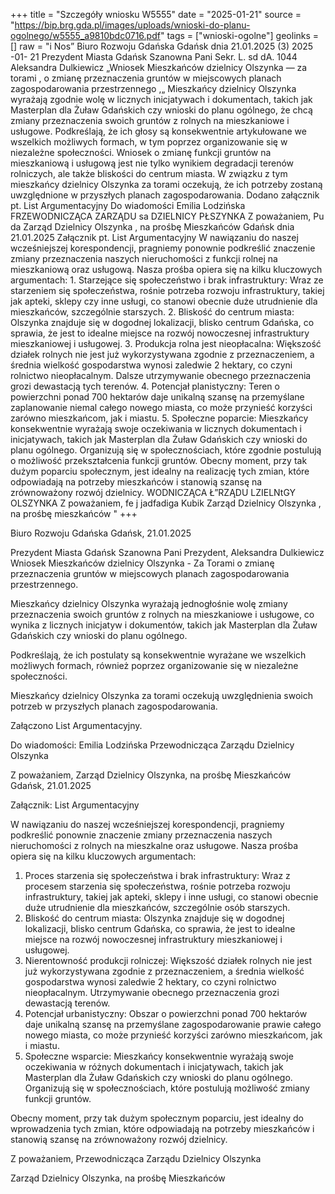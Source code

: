+++
title = "Szczegóły wniosku W5555"
date = "2025-01-21"
source = "https://bip.brg.gda.pl/images/uploads/wnioski-do-planu-ogolnego/w5555_a9810bdc0716.pdf"
tags = ["wnioski-ogolne"]
geolinks = []
raw = "i Nos” Biuro Rozwoju Gdańska Gdańsk dnia 21.01.2025 (3) 2025 -01- 21 Prezydent Miasta Gdańsk  Szanowna Pani Sekr. L. sd dA. 1044 Aleksandra Dulkiewicz „Wniosek Mieszkańców dzielnicy Olszynka — za torami , o zmianę przeznaczenia gruntów w miejscowych planach zagospodarowania przestrzennego ,„ Mieszkańcy dzielnicy Olszynka wyrażają zgodnie wolę w licznych inicjatywach i dokumentach, takich jak Masterplan dla Żuław Gdańskich czy wnioski do planu ogólnego, że chcą zmiany przeznaczenia swoich gruntów z rolnych na mieszkaniowe i usługowe. Podkreślają, że ich głosy są konsekwentnie artykułowane we wszelkich możliwych formach, w tym poprzez organizowanie się w niezależne społeczności. Wniosek o zmianę funkcji gruntów na mieszkaniową i usługową jest nie tylko wynikiem degradacji terenów rolniczych, ale także bliskości do centrum miasta. W związku z tym mieszkańcy dzielnicy Olszynka za torami oczekują, że ich potrzeby zostaną uwzględnione w przyszłych planach zagospodarowania. Dodano załącznik pt. List Argumentacyjny Do wiadomości Emilia Lodzińska FRZEWODNICZĄCA ZARZĄDU sa DZIELNICY PŁSZYNKA Z poważaniem, Pu da Zarząd Dzielnicy Olszynka , na prośbę Mieszkańców Gdańsk dnia 21.01.2025 Załącznik pt. List Argumentacyjny W nawiązaniu do naszej wcześniejszej korespondencji, pragniemy ponownie podkreślić znaczenie zmiany przeznaczenia naszych nieruchomości z funkcji rolnej na mieszkaniową oraz usługową. Nasza prośba opiera się na kilku kluczowych argumentach: 1. Starzejące się społeczeństwo i brak infrastruktury: Wraz ze starzeniem się społeczeństwa, rośnie potrzeba rozwoju infrastruktury, takiej jak apteki, sklepy czy inne usługi, co stanowi obecnie duże utrudnienie dla mieszkańców, szczególnie starszych. 2. Bliskość do centrum miasta: Olszynka znajduje się w dogodnej lokalizacji, blisko centrum Gdańska, co sprawia, że jest to idealne miejsce na rozwój nowoczesnej infrastruktury mieszkaniowej i usługowej. 3. Produkcja rolna jest nieopłacalna: Większość działek rolnych nie jest już wykorzystywana zgodnie z przeznaczeniem, a średnia wielkość gospodarstwa wynosi zaledwie 2 hektary, co czyni rolnictwo nieopłacalnym. Dalsze utrzymywanie obecnego przeznaczenia grozi dewastacją tych terenów. 4. Potencjał planistyczny: Teren o powierzchni ponad 700 hektarów daje unikalną szansę na przemyślane zaplanowanie niemal całego nowego miasta, co może przynieść korzyści zarówno mieszkańcom, jak i miastu. 5. Społeczne poparcie: Mieszkańcy konsekwentnie wyrażają swoje oczekiwania w licznych dokumentach i inicjatywach, takich jak Masterplan dla Żuław Gdańskich czy wnioski do planu ogólnego. Organizują się w społecznościach, które zgodnie postulują o możliwość przekształcenia funkcji gruntów. Obecny moment, przy tak dużym poparciu społecznym, jest idealny na realizację tych zmian, które odpowiadają na potrzeby mieszkańców i stanowią szansę na zrównoważony rozwój dzielnicy. WODNICZĄCA Ł”RZĄDU LZIELNtGY OLSZYNKA Z poważaniem, fe j jadfadiga Kubik Zarząd Dzielnicy Olszynka , na prośbę mieszkańców "
+++

Biuro Rozwoju Gdańska
Gdańsk, 21.01.2025

Prezydent Miasta Gdańsk
Szanowna Pani Prezydent,
Aleksandra Dulkiewicz
Wniosek Mieszkańców dzielnicy Olszynka - Za Torami o zmianę przeznaczenia gruntów w miejscowych planach zagospodarowania przestrzennego.

Mieszkańcy dzielnicy Olszynka wyrażają jednogłośnie wolę zmiany przeznaczenia swoich gruntów z rolnych na mieszkaniowe i usługowe, co wynika z licznych inicjatyw i dokumentów, takich jak Masterplan dla Żuław Gdańskich czy wnioski do planu ogólnego.

Podkreślają, że ich postulaty są konsekwentnie wyrażane we wszelkich możliwych formach, również poprzez organizowanie się w niezależne społeczności.

Mieszkańcy dzielnicy Olszynka za torami oczekują uwzględnienia swoich potrzeb w przyszłych planach zagospodarowania.

Załączono List Argumentacyjny.

Do wiadomości:
Emilia Lodzińska
Przewodnicząca Zarządu Dzielnicy Olszynka

Z poważaniem,
Zarząd Dzielnicy Olszynka, na prośbę Mieszkańców
Gdańsk, 21.01.2025

Załącznik: List Argumentacyjny

W nawiązaniu do naszej wcześniejszej korespondencji, pragniemy podkreślić ponownie znaczenie zmiany przeznaczenia naszych nieruchomości z rolnych na mieszkalne oraz usługowe. Nasza prośba opiera się na kilku kluczowych argumentach:
1. Proces starzenia się społeczeństwa i brak infrastruktury: Wraz z procesem starzenia się społeczeństwa, rośnie potrzeba rozwoju infrastruktury, takiej jak apteki, sklepy i inne usługi, co stanowi obecnie duże utrudnienie dla mieszkańców, szczególnie osób starszych.
2. Bliskość do centrum miasta: Olszynka znajduje się w dogodnej lokalizacji, blisko centrum Gdańska, co sprawia, że jest to idealne miejsce na rozwój nowoczesnej infrastruktury mieszkaniowej i usługowej.
3. Nierentowność produkcji rolniczej: Większość działek rolnych nie jest już wykorzystywana zgodnie z przeznaczeniem, a średnia wielkość gospodarstwa wynosi zaledwie 2 hektary, co czyni rolnictwo nieopłacalnym. Utrzymywanie obecnego przeznaczenia grozi dewastacją terenów.
4. Potencjał urbanistyczny: Obszar o powierzchni ponad 700 hektarów daje unikalną szansę na przemyślane zagospodarowanie prawie całego nowego miasta, co może przynieść korzyści zarówno mieszkańcom, jak i miastu.
5. Społeczne wsparcie: Mieszkańcy konsekwentnie wyrażają swoje oczekiwania w różnych dokumentach i inicjatywach, takich jak Masterplan dla Żuław Gdańskich czy wnioski do planu ogólnego. Organizują się w społecznościach, które postulują możliwość zmiany funkcji gruntów.

Obecny moment, przy tak dużym społecznym poparciu, jest idealny do wprowadzenia tych zmian, które odpowiadają na potrzeby mieszkańców i stanowią szansę na zrównoważony rozwój dzielnicy.

Z poważaniem,
Przewodnicząca Zarządu Dzielnicy Olszynka

Zarząd Dzielnicy Olszynka, na prośbę Mieszkańców


